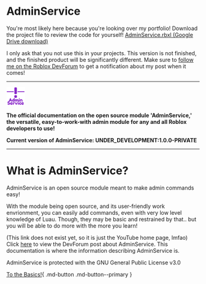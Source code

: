 # AdminService

You're most likely here because you're looking over my portfolio! Download the project file to review the code for yourself!
[AdminService.rbxl (Google Drive download)](https://drive.google.com/file/d/1qOZ2mniTwqVx-LENSHTKMHfMFQNEPtE4/view?usp=drive_link)

I only ask that you not use this in your projects. This version is not finished, and the finished product will be significantly different. Make sure to [follow me on the Roblox DevForum](https://devforum.roblox.com/u/amorafolf/summary) to get a notification about my post when it comes!

---

![adminservice_icon](images/logos/temporary_icon.png)

**The official documentation on the open source module 'AdminService,' the versatile, easy-to-work-with admin module for any and all Roblox developers to use!**

**Current version of AdminService: UNDER_DEVELOPMENT:1.0.0-PRIVATE**

---

# What is AdminService?

AdminService is an open source module meant to make admin commands easy!

With the module being open source, and its user-friendly work envrionment, you can easily add commands, even with very low level knowledge of Luau. Though, they may be basic and restrained by that.. but you will be able to do more with the more you learn!

(This link does not exist yet, so it is just the YouTube home page, lmfao) Click [here](https://www.youtube.com) to view the DevForum post about AdminService. This documentation is where the information describing AdminService is.

AdminService is protected with the GNU General Public License v3.0

[To the Basics!](https://amorafolf.github.io/AdminService/basics/setup/){ .md-button .md-button--primary }